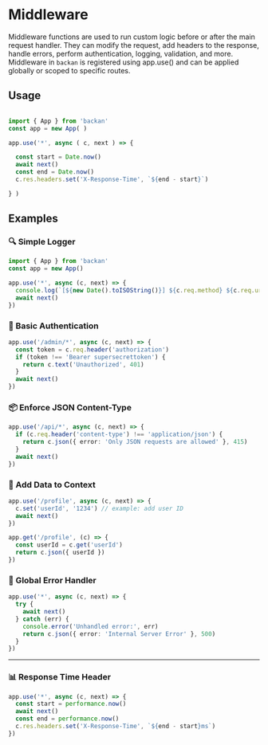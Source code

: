 # Middleware

Middleware functions are used to run custom logic before or after the main request handler. They can modify the request, add headers to the response, handle errors, perform authentication, logging, validation, and more. Middleware in `backan` is registered using app.use() and can be applied globally or scoped to specific routes.

## Usage

```js twoslash

import { App } from 'backan'
const app = new App( )

app.use('*', async ( c, next ) => {

  const start = Date.now()
  await next()
  const end = Date.now()
  c.res.headers.set('X-Response-Time', `${end - start}`)

} )

```

## Examples

### 🔍 Simple Logger

```ts
import { App } from 'backan'
const app = new App()

app.use('*', async (c, next) => {
  console.log(`[${new Date().toISOString()}] ${c.req.method} ${c.req.url}`)
  await next()
})
```

### 🔐 Basic Authentication

```ts
app.use('/admin/*', async (c, next) => {
  const token = c.req.header('authorization')
  if (token !== 'Bearer supersecrettoken') {
    return c.text('Unauthorized', 401)
  }
  await next()
})
```

### 📦 Enforce JSON Content-Type

```ts
app.use('/api/*', async (c, next) => {
  if (c.req.header('content-type') !== 'application/json') {
    return c.json({ error: 'Only JSON requests are allowed' }, 415)
  }
  await next()
})
```

### 🧠 Add Data to Context

```ts
app.use('/profile', async (c, next) => {
  c.set('userId', '1234') // example: add user ID
  await next()
})

app.get('/profile', (c) => {
  const userId = c.get('userId')
  return c.json({ userId })
})
```

### 🛑 Global Error Handler

```ts
app.use('*', async (c, next) => {
  try {
    await next()
  } catch (err) {
    console.error('Unhandled error:', err)
    return c.json({ error: 'Internal Server Error' }, 500)
  }
})
```

---

### 📊 Response Time Header

```ts
app.use('*', async (c, next) => {
  const start = performance.now()
  await next()
  const end = performance.now()
  c.res.headers.set('X-Response-Time', `${end - start}ms`)
})
```
